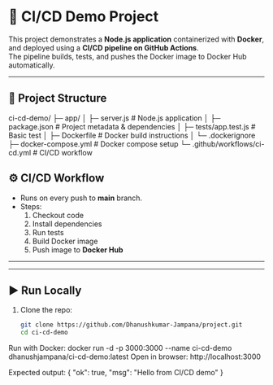 # 🚀 CI/CD Demo Project

This project demonstrates a **Node.js application** containerized with **Docker**, and deployed using a **CI/CD pipeline on GitHub Actions**.  
The pipeline builds, tests, and pushes the Docker image to Docker Hub automatically.

---

## 📂 Project Structure

ci-cd-demo/
├─ app/
│ ├─ server.js # Node.js application
│ ├─ package.json # Project metadata & dependencies
│ ├─ tests/app.test.js # Basic test
│ ├─ Dockerfile # Docker build instructions
│ └─ .dockerignore
├─ docker-compose.yml # Docker compose setup
└─ .github/workflows/ci-cd.yml # CI/CD workflow



## ⚙️ CI/CD Workflow

- Runs on every push to **main** branch.
- Steps:
  1. Checkout code  
  2. Install dependencies  
  3. Run tests  
  4. Build Docker image  
  5. Push image to **Docker Hub**

---

---

## ▶️ Run Locally

1. Clone the repo:
   ```bash
   git clone https://github.com/Dhanushkumar-Jampana/project.git
   cd ci-cd-demo

Run with Docker:
docker run -d -p 3000:3000 --name ci-cd-demo dhanushjampana/ci-cd-demo:latest
Open in browser:
http://localhost:3000

Expected output:
{
  "ok": true,
  "msg": "Hello from CI/CD demo"
}
